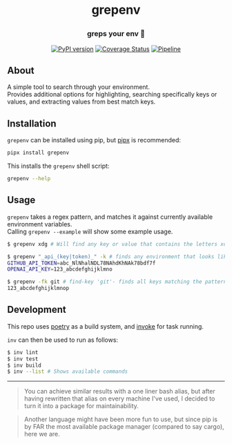 
<h1 align=center>
  
  **grepenv**
  
</h1>

<h3 align=center>

  greps your env 🔎

</h3>


<div align=center>

  [![PyPI version](https://badge.fury.io/py/grepenv.svg)](https://badge.fury.io/py/grepenv)
  [![Coverage Status](https://coveralls.io/repos/github/mdLafrance/grepenv/badge.svg?branch=main)](https://coveralls.io/github/mdLafrance/grepenv?branch=main)
  [![Pipeline](https://github.com/mdLafrance/grepenv/actions/workflows/pipeline.yaml/badge.svg)](https://github.com/mdLafrance/grepenv/actions/workflows/pipeline.yaml)
  
</div>

## About
A simple tool to search through your environment.  
Provides additional options for highlighting, searching specifically keys or values, and extracting values from best match keys.


## Installation
`grepenv` can be installed using pip, but [pipx]([pipx](https://github.com/pypa/pipx)) is recommended:
```bash
pipx install grepenv
```
This installs the `grepenv` shell script:
```bash
grepenv --help
```
## Usage
`grepenv` takes a regex pattern, and matches it against currently available environment variables.  
Calling `grepenv --example` will show some example usage.

```bash
$ grepenv xdg # Will find any key or value that contains the letters xdg (lower or upper case).
```

``` bash
$ grepenv "_api_(key|token)_" -k # finds any environment that looks like an api key. Searches only keys.
GITHUB_API_TOKEN=abc_NlNhalNDL78NAhdKhNAk78bdf7f
OPENAI_API_KEY=123_abcdefghijklmno
```

```bash
$ grepenv -fk git # find-key 'git'- finds all keys matching the pattern 'git' and gets their values.
123_abcdefghijklmnop
```

## Development
This repo uses [poetry](https://python-poetry.org/) as a build system, and [invoke](https://www.pyinvoke.org/) for task running.

`inv` can then be used to run as follows:
```bash
$ inv lint
$ inv test
$ inv build
$ inv --list # Shows available commands
```


***

> You can achieve similar results with a one liner bash alias, but after having rewritten that alias on every machine I've used, I decided to turn it into a package for maintainability.

> Another language might have been more fun to use, but since pip is by FAR the most available package manager (compared to say cargo), here we are.

